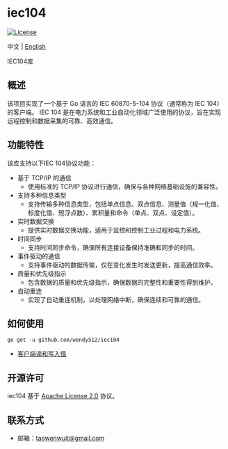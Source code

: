# iec104

[![License](https://img.shields.io/badge/license-Apache--2.0-green.svg)](https://www.apache.org/licenses/LICENSE-2.0.html)

中文 | [English](README.md)

IEC104库

## 概述
该项目实现了一个基于 Go 语言的 IEC 60870-5-104 协议（通常称为 IEC 104）的客户端。
IEC 104 是在电力系统和工业自动化领域广泛使用的协议，旨在实现远程控制和数据采集的可靠、高效通信。

## 功能特性
该库支持以下IEC 104协议功能：

* 基于 TCP/IP 的通信
  * 使用标准的 TCP/IP 协议进行通信，确保与各种网络基础设施的兼容性。
* 支持多种信息类型
  * 支持传输多种信息类型，包括单点信息、双点信息、测量值（规一化值、标度化值、短浮点数）、累积量和命令（单点、双点、设定值）。
* 实时数据交换
  * 提供实时数据交换功能，适用于监控和控制工业过程和电力系统。
* 时间同步
  * 支持时间同步命令，确保所有连接设备保持准确和同步的时间。
* 事件驱动的通信
  * 支持事件驱动的数据传输，仅在变化发生时发送更新，提高通信效率。
* 质量和优先级指示
  * 包含数据的质量和优先级指示，确保数据的完整性和重要性得到维护。
* 自动重连
  * 实现了自动重连机制，以处理网络中断，确保连续和可靠的通信。

## 如何使用
```shell  
go get -u github.com/wendy512/iec104
```

- [客户端读和写入值](tests/client_test.go)

## 开源许可
iec104 基于 [Apache License 2.0](./LICENSE) 协议。

## 联系方式

- 邮箱：<taowenwuit@gmail.com>